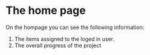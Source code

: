 # The home page

On the hompage you can see the following information:

1.  The items assigned to the loged in user.
2.  The overall progress of the project